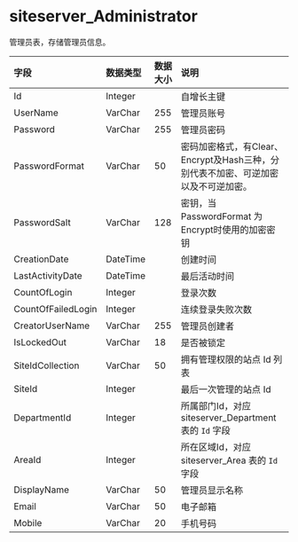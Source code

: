 # siteserver_Administrator

管理员表，存储管理员信息。

| 字段 | 数据类型 | 数据大小 | 说明 |
| :----- | :----- | :----- | :----- |
|Id	|Integer|		|自增长主键|
|UserName	|VarChar	|255	|管理员账号|
|Password	|VarChar	|255	|管理员密码|
|PasswordFormat	|VarChar|	50	|密码加密格式，有Clear、Encrypt及Hash三种，分别代表不加密、可逆加密以及不可逆加密。|
|PasswordSalt	|VarChar	|128	|密钥，当 PasswordFormat 为Encrypt时使用的加密密钥|
|CreationDate	|DateTime	|	|创建时间|
|LastActivityDate	|DateTime	|	|最后活动时间|
|CountOfLogin	|Integer|		|登录次数|
|CountOfFailedLogin|	Integer	|	|连续登录失败次数|
|CreatorUserName	|VarChar	|255	|管理员创建者|
|IsLockedOut	|VarChar	|18	|是否被锁定|
|SiteIdCollection	|VarChar|	50	|拥有管理权限的站点 Id 列表|
|SiteId	|Integer|		|最后一次管理的站点 Id|
|DepartmentId	|Integer|		|所属部门Id，对应 siteserver_Department 表的 `Id` 字段|
|AreaId	|Integer|		|所在区域Id，对应 siteserver_Area 表的 `Id` 字段|
|DisplayName	|VarChar	|50	|管理员显示名称|
|Email	|VarChar	|50|	电子邮箱|
|Mobile	|VarChar	|20	|手机号码|